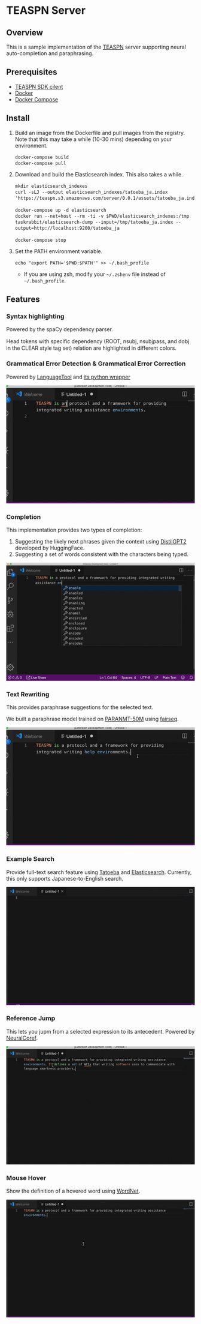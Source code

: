 # TEASPN Server


## Overview
This is a sample implementation of the [TEASPN](https://www.teaspn.org/) server supporting neural auto-completion and paraphrasing.


## Prerequisites

+ [TEASPN SDK cilent](https://github.com/teaspn/teaspn-sdk)
+ [Docker](https://docs.docker.com/install/)
+ [Docker Compose](https://docs.docker.com/compose/install/)

## Install

1. Build an image from the Dockerfile and pull images from the registry. Note that this may take a while (10-30 mins) depending on your environment. 
    ``` 
    docker-compose build
    docker-compose pull
    ```

2. Download and build the Elasticsearch index. This also takes a while. 
    ```
    mkdir elasticsearch_indexes
    curl -sLJ --output elasticsearch_indexes/tatoeba_ja.index 'https://teaspn.s3.amazonaws.com/server/0.0.1/assets/tatoeba_ja.index'

    docker-compose up -d elasticsearch
    docker run --net=host --rm -ti -v $PWD/elasticsearch_indexes:/tmp taskrabbit/elasticsearch-dump --input=/tmp/tatoeba_ja.index --output=http://localhost:9200/tatoeba_ja

    docker-compose stop 
    ```

3. Set the PATH environment variable.
    ```
    echo "export PATH='$PWD:$PATH'" >> ~/.bash_profile
    ```
    + If you are using zsh, modify your `~/.zshenv` file instead of `~/.bash_profile`.
        
         
## Features

### Syntax highlighting

Powered by the spaCy dependency parser.

 
Head tokens with speciﬁc dependency (ROOT, nsubj, nsubjpass, and dobj in the CLEAR style tag set) relation are highlighted in different colors.

### Grammatical Error Detection & Grammatical Error Correction

Powered by [LanguageTool](https://languagetool.org/) and [its python wrapper](https://github.com/myint/language-check)

![GED GEC Demo](images/ged_gec.gif)

### Completion

This implementation provides two types of completion:

1. Suggesting the likely next phrases given the context using [DistilGPT2](https://github.com/huggingface/transformers) developed by HuggingFace.
2. Suggesting a set of words consistent with the characters being typed.

![Completion Demo](images/completion.gif)

### Text Rewriting

This provides paraphrase suggestions for the selected text.

We built a paraphrase model trained on [PARANMT-50M](https://github.com/jwieting/para-nmt-50m) using [fairseq](https://github.com/pytorch/fairseq).

![Paraphrasing Demo](images/paraphrase.gif)

### Example Search

Provide full-text search feature using [Tatoeba](https://tatoeba.org) and [Elasticsearch](https://www.elastic.co/products/elasticsearch). Currently, this only supports Japanese-to-English search. 

![Search Demo](images/search.gif)

### Reference Jump

This lets you jupm from a selected expression to its antecedent. Powered by [NeuralCoref](https://github.com/huggingface/neuralcoref).

![Jump Demo](images/jump.gif)

### Mouse Hover

Show the definition of a hovered word using [WordNet](https://wordnet.princeton.edu).

![Hover Demo](images/hover.gif)

